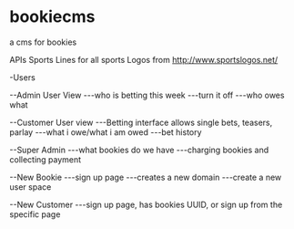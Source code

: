 # bookiecms
a cms for bookies


APIs
Sports Lines for all sports
Logos from http://www.sportslogos.net/

-Users

--Admin User View
---who is betting this week
---turn it off
---who owes what

--Customer User view
---Betting interface allows single bets, teasers, parlay
---what i owe/what i am owed
---bet history

--Super Admin
---what bookies do we have
---charging bookies and collecting payment

--New Bookie
---sign up page
---creates a new domain
---create a new user space

--New Customer
---sign up page, has bookies UUID, or sign up from the specific page





